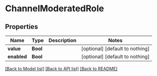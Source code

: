 # ChannelModeratedRole


## Properties
Name | Type | Description | Notes
------------ | ------------- | ------------- | -------------
**value** | **Bool** |  | [optional] [default to nothing]
**enabled** | **Bool** |  | [optional] [default to nothing]


[[Back to Model list]](../README.md#models) [[Back to API list]](../README.md#api-endpoints) [[Back to README]](../README.md)


